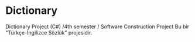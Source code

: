 # Dictionary
Dictionary Project (C#) /4th semester / Software Construction Project
Bu bir "Türkçe-İngilizce Sözlük" projesidir.

